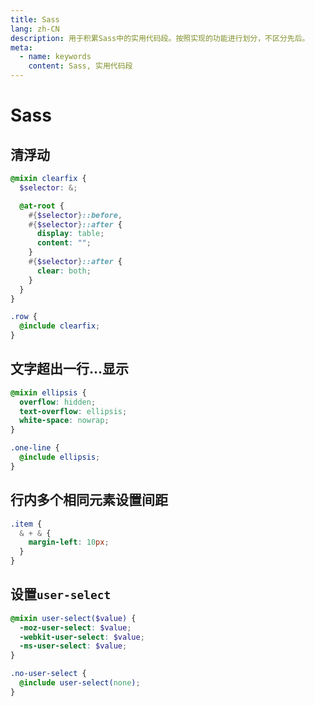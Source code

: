 ```yaml
---
title: Sass
lang: zh-CN
description: 用于积累Sass中的实用代码段。按照实现的功能进行划分，不区分先后。
meta:
  - name: keywords
    content: Sass, 实用代码段
---
```


# Sass #

## 清浮动 ##

```scss
@mixin clearfix {
  $selector: &;

  @at-root {
    #{$selector}::before,
    #{$selector}::after {
      display: table;
      content: "";
    }
    #{$selector}::after {
      clear: both;
    }
  }
}

.row {
  @include clearfix;
}
```

## 文字超出一行...显示 ##

```scss
@mixin ellipsis {
  overflow: hidden;
  text-overflow: ellipsis;
  white-space: nowrap;
}

.one-line {
  @include ellipsis;
}
```

## 行内多个相同元素设置间距 ##

```scss
.item {
  & + & {
    margin-left: 10px;
  }
}
```

## 设置`user-select` ##

```scss
@mixin user-select($value) {
  -moz-user-select: $value;
  -webkit-user-select: $value;
  -ms-user-select: $value;
}

.no-user-select {
  @include user-select(none);
}
```